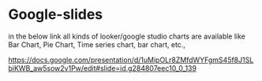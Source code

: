 # Google-slides
in the below link all kinds of looker/google studio charts are available like Bar Chart, Pie Chart, Time series chart, bar chart, etc.,

https://docs.google.com/presentation/d/1uMipOLr8ZMfdWYFgmS45f8J1SLbiKWB_aw5sow2v1Pw/edit#slide=id.g284807eec10_0_139
